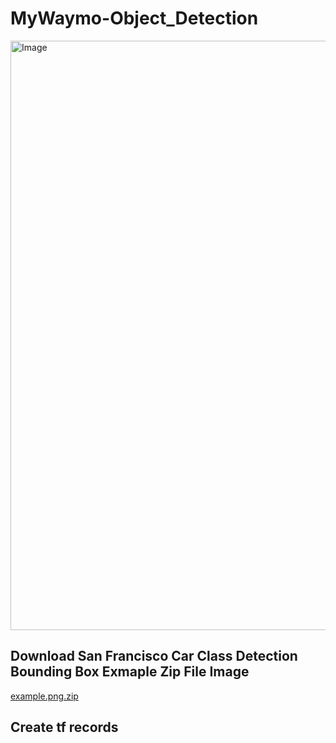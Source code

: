 # MyWaymo-Object_Detection


<img width="943" alt="Image" src="https://github.com/user-attachments/assets/af08432a-9116-4e46-906c-82a99808199f" />

## Download San Francisco Car Class Detection Bounding Box Exmaple Zip File Image
[example.png.zip](https://github.com/user-attachments/files/19377235/example.png.zip)


## Create tf records

